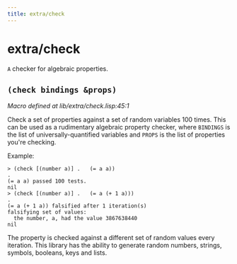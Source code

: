 ```yaml
---
title: extra/check
---
```

# extra/check
`A` checker for algebraic properties.

## `(check bindings &props)`
*Macro defined at lib/extra/check.lisp:45:1*

Check a set of properties against a set of random variables 100 times.
This can be used as a rudimentary algebraic property checker, where
`BINDINGS` is the list of universally-quantified variables and `PROPS` is
the list of properties you're checking.

Example:
```
> (check [(number a)] .   (= a a))
.
(= a a) passed 100 tests.
nil
> (check [(number a)] .   (= a (+ 1 a)))
.
(= a (+ 1 a)) falsified after 1 iteration(s)
falsifying set of values:
  the number, a, had the value 3867638440
nil
```

The property is checked against a different set of random values every
iteration. This library has the ability to generate random numbers, strings,
symbols, booleans, keys and lists.

